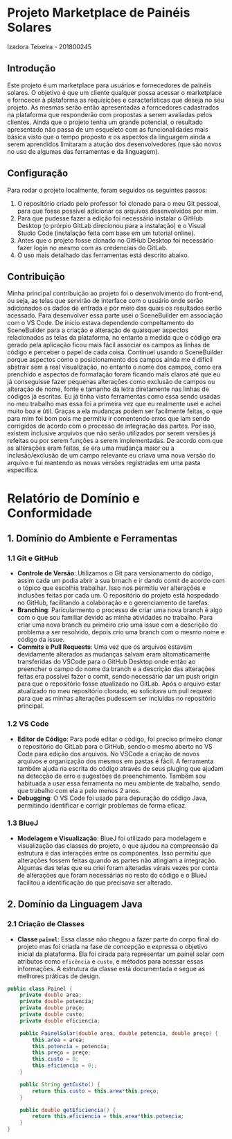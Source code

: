 # Projeto Marketplace de Painéis Solares
Izadora Teixeira - 201800245

## Introdução
Este projeto é um marketplace para usuários e fornecedores de painéis solares. O objetivo é que um cliente qualquer possa acessar o marketplace e forncecer à plataforma as requisições e características que deseja no seu projeto. As mesmas serão então apresentadas a forncedores cadastrados na plataforma que responderão com propostas a serem avaliadas pelos clientes. Ainda que o projeto tenha um grande potencial, o resultado apresentado não passa de um esqueleto com as funcionalidades mais básica visto que o tempo proposto e os aspectos da linguagem ainda a serem aprendidos limitaram a atução dos desenvolvedores (que são novos no uso de algumas das ferramentas e da linguagem).

## Configuração
Para rodar o projeto localmente, foram seguidos os seguintes passos:
1. O repositório criado pelo professor foi clonado para o meu Git pessoal, para que fosse possível adicionar os arquivos desenvolvidos por mim.
2. Para que pudesse fazer a edição foi necessário instalar o GitHub Desktop (o prórpio GitLab direcionou para a instalação) e o Visual Studio Code (instalação feita com base em um tutorial online).
3. Antes que o projeto fosse clonado no GitHub Desktop foi necessário fazer login no mesmo com as credenciais do GitLab. 
4. O uso mais detalhado das ferramentas está descrito abaixo.

## Contribuição
Minha principal contribuição ao projeto foi o desenvolvimento do front-end, ou seja, as telas que servirão de interface com o usuário onde serão adicionados os dados de entrada e por meio das quais os resultados serão acessado. Para desenvolver essa parte usei o SceneBuilder em associação com o VS Code.
De inicio estava dependendo compeltamento do SceneBuilder para a criação e alteração de quaisquer aspectos relacionados as telas da plataforma, no entanto a medida que o código era gerado pela aplicação ficou mais fácil associar os campos as linhas de código e perceber o papel de cada coisa. Continuei usando o SceneBuilder porque aspectos como o posicionamento dos campos ainda me é difícil abstrair sem a real visualização, no entanto o nome dos campos, como era prenchido e aspectos de formatação foram ficando mais claros até que eu já conseguisse fazer pequenas alterações como exclusão de campos ou alteração de nome, fonte e tamanho da letra diretamente nas linhas de códigos já escritas.
Eu já tinha visto ferramentas como essa sendo usadas no meu trabalho mas essa foi a primeira vez que eu realmente usei e achei muito boa e útil. Graças a ela mudanças podem ser facilmente feitas, o que para mim foi bom pois me permitiu ir comentendo erros que iam sendo corrigidos de acordo com o processo de integração das partes. Por isso, existem inclusive arquivos que não serão utilizados por serem versões já refeitas ou por serem funções a serem implementadas. 
De acordo com que as alterações eram feitas, se era uma mudança maior ou a inclusão/exclusão de um campo relevante eu criava uma nova versão do arquivo e fui mantendo as novas versões registradas em uma pasta específica.

# Relatório de Domínio e Conformidade

## 1. Domínio do Ambiente e Ferramentas

### 1.1 Git e GitHub
- **Controle de Versão**: Utilizamos o Git para versionamento do código, assim cada um podia abrir a sua brnach e ir dando comit de acordo com o tópico que escolhia trabalhar. Isso nos permitiu ver alterações e inclusões feitas por cada um. O repositório do projeto está hospedado no GitHub, facilitando a colaboração e o gerenciamento de tarefas.
- **Branching**: Paricularmento o processo de criar uma nova branch é algo com o que sou familiar devido as minha atividades no trabalho. Para criar uma nova branch eu primeiro crio uma issue com a descrição do problema a ser resolvido, depois crio uma branch com o mesmo nome e código da issue.
- **Commits e Pull Requests**: Uma vez que os arquivos estavam devidamente alterados as mudanças salvam eram altomaticamente transferidas do VSCode para o GitHub Desktop onde então ao preencher o campo do nome da branch e a descrição das alterações feitas era possível fazer o comit, sendo necessário dar um push origin para que o repositório fosse atualizado no GitLab. Após o arquivo estar atualizado no meu repositório clonado, eu solicitava um pull request para que as minhas alterações pudessem ser incluídas no repositório principal.

### 1.2 VS Code
- **Editor de Código**: Para pode editar o código, foi preciso primeiro clonar o repositório do GitLab para o GitHub, sendo o mesmo aberto no VS Code para edição dos arquivos. No VSCode a criação de novos arquivos e organização dos mesmos em pastas é fácil. A ferramenta também ajuda na escrita do código através de seus pluging que ajudam na detecção de erro e sugestões de preenchimento. Também sou habituada a usar essa ferramenta no meu ambiente de trabalho, sendo que trabalho com ela a pelo menos 2 anos.
- **Debugging**: O VS Code foi usado para depuração do código Java, permitindo identificar e corrigir problemas de forma eficaz.

### 1.3 BlueJ
- **Modelagem e Visualização**: BlueJ foi utilizado para modelagem e visualização das classes do projeto, o que ajudou na compreensão da estrutura e das interações entre os componentes. Isso permitiu que alterações fossem feitas quando as partes não atingiam a integração. Algumas das telas que eu criei foram alteradas várais vezes por conta de alterações que foram necessárias no resto do código e o BlueJ facilitou a identificação do que precisava ser alterado.

## 2. Domínio da Linguagem Java

### 2.1 Criação de Classes
- **Classe `painel`**: Essa classe não chegou a fazer parte do corpo final do projeto mas foi criada na fase de concepção e expressa o objetivo inicial da plataforma. Ela foi cirada para representar um painel solar com atributos como `eficência` e `custo`, e métodos para acessar essas informações. A estrutura da classe está documentada e segue as melhores práticas de design.

```java
public class Painel {
    private double area;
    private double potencia;
    private double preço;
    private double custo;
    private double eficiencia;

    public PainelSolar(double area, double potencia, double preço) {
        this.area = area;
        this.potencia = potencia;
        this.preço = preço;
        this.custo = 0;
        this.eficiencia = 0;;
    }

    public String getCusto() {
        return this.custo = this.area*this.preço;
    }

    public double getEficiencia() {
        return this.eficiencia = this.area*this.potencia;
    }
}
